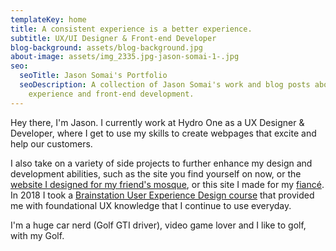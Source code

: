 ```yaml
---
templateKey: home
title: A consistent experience is a better experience.
subtitle: UX/UI Designer & Front-end Developer
blog-background: assets/blog-background.jpg
about-image: assets/img_2335.jpg-jason-somai-1-.jpg
seo:
  seoTitle: Jason Somai's Portfolio
  seoDescription: A collection of Jason Somai's work and blog posts about user
    experience and front-end development.
---
```

Hey there, I'm Jason. I currently work at Hydro One as a UX Designer & Developer, where I get to use my skills to create webpages that excite and help our customers.

I also take on a variety of side projects to further enhance my design and development abilities, such as the site you find yourself on now, or the [website I designed for my friend's mosque](/work/islamic-forum-of-canada/), or this site I made for my [fiancé](https://sarahjokhu.com/). In 2018 I took a [Brainstation User Experience Design course](/work/guideo/) that provided me with foundational UX knowledge that I continue to use everyday.

I'm a huge car nerd (Golf GTI driver), video game lover and I like to golf, with my Golf.